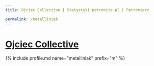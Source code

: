```yaml
---
title: Ojciec Collective | Statystyki patronite.pl | Patromierz

permalink: /metalliniak
---
```


# [Ojciec Collective](https://patronite.pl/metalliniak)

{% include profile.md name="metalliniak" prefix="m" %}
